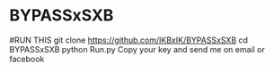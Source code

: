 # BYPASSxSXB
#RUN THIS 
git clone https://github.com/IKBxIK/BYPASSxSXB
cd BYPASSxSXB
python Run.py
Copy your key and send me on email or facebook
